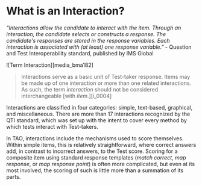 # What is an Interaction?

*"Interactions allow the candidate to interact with the item. Through an interaction, the candidate selects or constructs a response. The candidate's responses are stored in the response variables. Each interaction is associated with (at least) one response variable."* - Question and Test Interoperability standard, published by IMS Global

![Term Interaction][media_bma182]

>Interactions serve as a basic unit of Test-taker response. Items may be made up of one interaction or more than one related interactions. As such, the term *interaction* should not be considered interchangeable [with *item*.][i_0004] 

Interactions are classified in four categories: simple, text-based, graphical, and miscellaneous. There are more than 17 interactions recognized by the QTI standard, which was set up with the intent to cover every method by which tests interact with Test-takers.

In TAO, interactions include the mechanisms used to score themselves. Within simple items, this is relatively straightforward, where correct answers add, in contrast to incorrect answers, to the Test score. Scoring for a composite item using standard response templates (*match correct*, *map response*, or *map response point*) is often more complicated, but even at its most involved, the scoring of such is little more than a summation of its parts.
